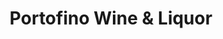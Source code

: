 ---
title: "Portofino Wine & Liquor"
url: /miami-beach/portofino-wine-und-liquor/
shop: Spirituosen
---